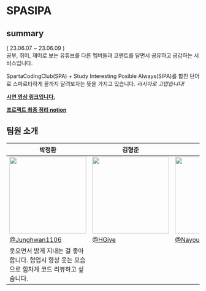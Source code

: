 # SPASIPA

## summary
( 23.06.07 ~ 23.06.09 )</br>
공부, 취미, 재미로 보는 유튜브를 다른 멤버들과 코멘트를 달면서 공유하고 공감하는 서비스입니다.

SpartaCodingClub(SPA)  + Study Interesting Posible Always(SIPA)를 합친 단어로 스파르타하게 끝까지 달려보자는 뜻을 가지고 있습니다. _러시아로 고맙습니다!_

__[시연 영상 링크입니다.](https://drive.google.com/file/d/1DCce1L8-1AvSogJgtWctT1Wfxyl02yR-/view?usp=drive_link)__

__[프로젝트 최종 정리 notion](https://mango-marmot-5a2.notion.site/23-06-07-23-06-09-b55a0f6670c04df08b21e8b3818ae9d8)__

## 팀원 소개 

<table align=center>
    <thead>
        <tr >
            <th style="text-align:center;" >박정환</th>
            <th style="text-align:center;" >김형준</th>
            <th style="text-align:center;" >김나영</th>
            <th style="text-align:center;" >최선효</th>
        </tr>
    </thead>
    <tbody>
        <tr>
            <td><img width="200" src="https://img1.daumcdn.net/thumb/R1280x0/?scode=mtistory2&fname=https%3A%2F%2Fblog.kakaocdn.net%2Fdn%2FbVO6Ev%2Fbtsgu7WBjEd%2F4Ub4KXk3DLfkbOLkwcdcJ0%2Fimg.png" /> </td>
            <td><img width="200" src="" /></td>
            <td><img width="200" src="" /></td>
            <td><img width="200" src="" /></td>
        </tr>
        <tr>
            <td><a href="https://github.com/Junghwan1106">@Junghwan1106</a></td>
            <td><a href="https://github.com/HGive">@HGive</a></td>
            <td><a href="https://github.com/NayoungKim1212">@NayoungKim1212</a></td>
            <td><a href="https://github.com/cornpip">@cornpip</a></td>
        </tr>
        <tr>
            <td width="200">웃으면서 밝게 지내는 걸 좋아합니다. 협업시 항상 웃는 모습으로 힘차게 코드 리뷰하고 싶습니다.</td>
            <td width="200"></td>
            <td width="200"></td>
            <td width="200"> 서로의 코드를 존중하고 코드 리뷰하는 것을 좋아합니다! </td>
        </tr>
    </tbody>
</table>
